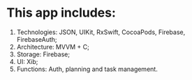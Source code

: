 # This app includes:
1. Technologies: JSON, UIKit, RxSwift, CocoaPods, Firebase, FirebaseAuth;
2. Architecture: MVVM + C;
3. Storage: Firebase;
4. UI: Xib;
5. Functions: Auth, planning and task management.

